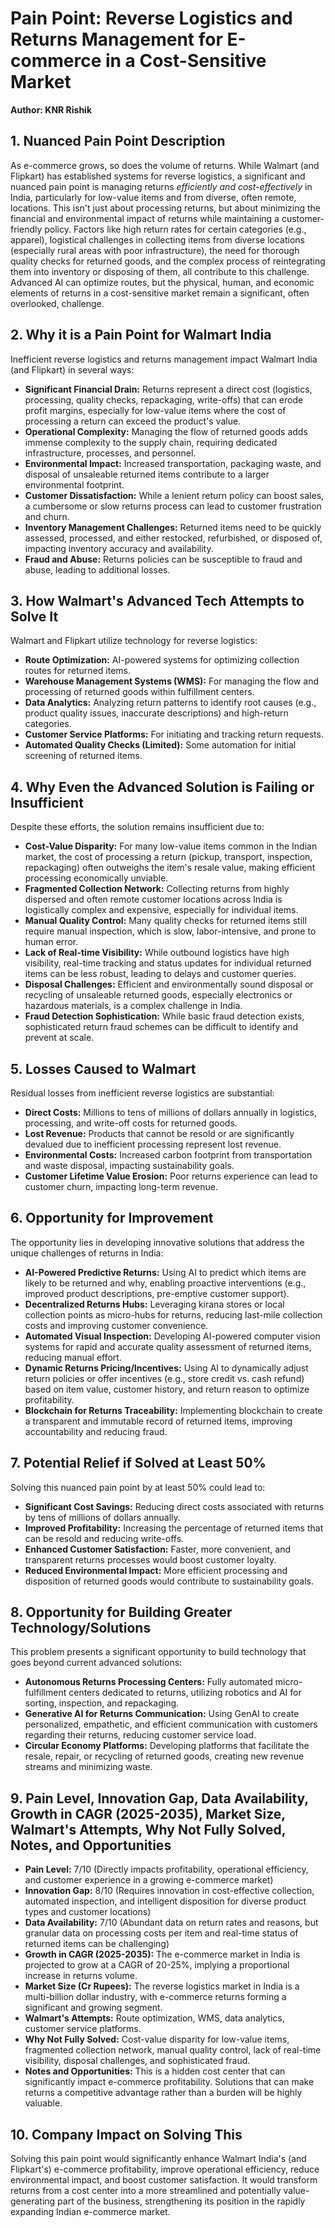 # Pain Point: Reverse Logistics and Returns Management for E-commerce in a Cost-Sensitive Market

**Author: KNR Rishik**

## 1. Nuanced Pain Point Description

As e-commerce grows, so does the volume of returns. While Walmart (and Flipkart) has established systems for reverse logistics, a significant and nuanced pain point is managing returns *efficiently and cost-effectively* in India, particularly for low-value items and from diverse, often remote, locations. This isn't just about processing returns, but about minimizing the financial and environmental impact of returns while maintaining a customer-friendly policy. Factors like high return rates for certain categories (e.g., apparel), logistical challenges in collecting items from diverse locations (especially rural areas with poor infrastructure), the need for thorough quality checks for returned goods, and the complex process of reintegrating them into inventory or disposing of them, all contribute to this challenge. Advanced AI can optimize routes, but the physical, human, and economic elements of returns in a cost-sensitive market remain a significant, often overlooked, challenge.

## 2. Why it is a Pain Point for Walmart India

Inefficient reverse logistics and returns management impact Walmart India (and Flipkart) in several ways:

*   **Significant Financial Drain:** Returns represent a direct cost (logistics, processing, quality checks, repackaging, write-offs) that can erode profit margins, especially for low-value items where the cost of processing a return can exceed the product's value.
*   **Operational Complexity:** Managing the flow of returned goods adds immense complexity to the supply chain, requiring dedicated infrastructure, processes, and personnel.
*   **Environmental Impact:** Increased transportation, packaging waste, and disposal of unsaleable returned items contribute to a larger environmental footprint.
*   **Customer Dissatisfaction:** While a lenient return policy can boost sales, a cumbersome or slow returns process can lead to customer frustration and churn.
*   **Inventory Management Challenges:** Returned items need to be quickly assessed, processed, and either restocked, refurbished, or disposed of, impacting inventory accuracy and availability.
*   **Fraud and Abuse:** Returns policies can be susceptible to fraud and abuse, leading to additional losses.

## 3. How Walmart's Advanced Tech Attempts to Solve It

Walmart and Flipkart utilize technology for reverse logistics:

*   **Route Optimization:** AI-powered systems for optimizing collection routes for returned items.
*   **Warehouse Management Systems (WMS):** For managing the flow and processing of returned goods within fulfillment centers.
*   **Data Analytics:** Analyzing return patterns to identify root causes (e.g., product quality issues, inaccurate descriptions) and high-return categories.
*   **Customer Service Platforms:** For initiating and tracking return requests.
*   **Automated Quality Checks (Limited):** Some automation for initial screening of returned items.

## 4. Why Even the Advanced Solution is Failing or Insufficient

Despite these efforts, the solution remains insufficient due to:

*   **Cost-Value Disparity:** For many low-value items common in the Indian market, the cost of processing a return (pickup, transport, inspection, repackaging) often outweighs the item's resale value, making efficient processing economically unviable.
*   **Fragmented Collection Network:** Collecting returns from highly dispersed and often remote customer locations across India is logistically complex and expensive, especially for individual items.
*   **Manual Quality Control:** Many quality checks for returned items still require manual inspection, which is slow, labor-intensive, and prone to human error.
*   **Lack of Real-time Visibility:** While outbound logistics have high visibility, real-time tracking and status updates for individual returned items can be less robust, leading to delays and customer queries.
*   **Disposal Challenges:** Efficient and environmentally sound disposal or recycling of unsaleable returned goods, especially electronics or hazardous materials, is a complex challenge in India.
*   **Fraud Detection Sophistication:** While basic fraud detection exists, sophisticated return fraud schemes can be difficult to identify and prevent at scale.

## 5. Losses Caused to Walmart

Residual losses from inefficient reverse logistics are substantial:

*   **Direct Costs:** Millions to tens of millions of dollars annually in logistics, processing, and write-off costs for returned goods.
*   **Lost Revenue:** Products that cannot be resold or are significantly devalued due to inefficient processing represent lost revenue.
*   **Environmental Costs:** Increased carbon footprint from transportation and waste disposal, impacting sustainability goals.
*   **Customer Lifetime Value Erosion:** Poor returns experience can lead to customer churn, impacting long-term revenue.

## 6. Opportunity for Improvement

The opportunity lies in developing innovative solutions that address the unique challenges of returns in India:

*   **AI-Powered Predictive Returns:** Using AI to predict which items are likely to be returned and why, enabling proactive interventions (e.g., improved product descriptions, pre-emptive customer support).
*   **Decentralized Returns Hubs:** Leveraging kirana stores or local collection points as micro-hubs for returns, reducing last-mile collection costs and improving customer convenience.
*   **Automated Visual Inspection:** Developing AI-powered computer vision systems for rapid and accurate quality assessment of returned items, reducing manual effort.
*   **Dynamic Returns Pricing/Incentives:** Using AI to dynamically adjust return policies or offer incentives (e.g., store credit vs. cash refund) based on item value, customer history, and return reason to optimize profitability.
*   **Blockchain for Returns Traceability:** Implementing blockchain to create a transparent and immutable record of returned items, improving accountability and reducing fraud.

## 7. Potential Relief if Solved at Least 50%

Solving this nuanced pain point by at least 50% could lead to:

*   **Significant Cost Savings:** Reducing direct costs associated with returns by tens of millions of dollars annually.
*   **Improved Profitability:** Increasing the percentage of returned items that can be resold and reducing write-offs.
*   **Enhanced Customer Satisfaction:** Faster, more convenient, and transparent returns processes would boost customer loyalty.
*   **Reduced Environmental Impact:** More efficient processing and disposition of returned goods would contribute to sustainability goals.

## 8. Opportunity for Building Greater Technology/Solutions

This problem presents a significant opportunity to build technology that goes beyond current advanced solutions:

*   **Autonomous Returns Processing Centers:** Fully automated micro-fulfillment centers dedicated to returns, utilizing robotics and AI for sorting, inspection, and repackaging.
*   **Generative AI for Returns Communication:** Using GenAI to create personalized, empathetic, and efficient communication with customers regarding their returns, reducing customer service load.
*   **Circular Economy Platforms:** Developing platforms that facilitate the resale, repair, or recycling of returned goods, creating new revenue streams and minimizing waste.

## 9. Pain Level, Innovation Gap, Data Availability, Growth in CAGR (2025-2035), Market Size, Walmart's Attempts, Why Not Fully Solved, Notes, and Opportunities

*   **Pain Level:** 7/10 (Directly impacts profitability, operational efficiency, and customer experience in a growing e-commerce market)
*   **Innovation Gap:** 8/10 (Requires innovation in cost-effective collection, automated inspection, and intelligent disposition for diverse product types and customer locations)
*   **Data Availability:** 7/10 (Abundant data on return rates and reasons, but granular data on processing costs per item and real-time status of returned items can be challenging)
*   **Growth in CAGR (2025-2035):** The e-commerce market in India is projected to grow at a CAGR of 20-25%, implying a proportional increase in returns volume.
*   **Market Size (Cr Rupees):** The reverse logistics market in India is a multi-billion dollar industry, with e-commerce returns forming a significant and growing segment.
*   **Walmart's Attempts:** Route optimization, WMS, data analytics, customer service platforms.
*   **Why Not Fully Solved:** Cost-value disparity for low-value items, fragmented collection network, manual quality control, lack of real-time visibility, disposal challenges, and sophisticated fraud.
*   **Notes and Opportunities:** This is a hidden cost center that can significantly impact e-commerce profitability. Solutions that can make returns a competitive advantage rather than a burden will be highly valuable.

## 10. Company Impact on Solving This

Solving this pain point would significantly enhance Walmart India's (and Flipkart's) e-commerce profitability, improve operational efficiency, reduce environmental impact, and boost customer satisfaction. It would transform returns from a cost center into a more streamlined and potentially value-generating part of the business, strengthening its position in the rapidly expanding Indian e-commerce market.

